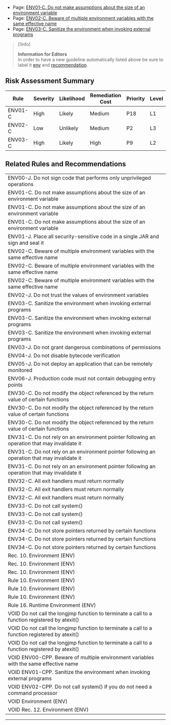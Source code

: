 -   Page:
    [ENV01-C. Do not make assumptions about the size of an environment variable](/confluence/display/c/ENV01-C.+Do+not+make+assumptions+about+the+size+of+an+environment+variable)
-   Page:
    [ENV02-C. Beware of multiple environment variables with the same effective name](/confluence/display/c/ENV02-C.+Beware+of+multiple+environment+variables+with+the+same+effective+name)
-   Page:
    [ENV03-C. Sanitize the environment when invoking external programs](/confluence/display/c/ENV03-C.+Sanitize+the+environment+when+invoking+external+programs)
> [!info]  
>
> **Information for Editors**  
> In order to have a new guideline automatically listed above be sure to label it [env](https://confluence/label/seccode/env) and [recommendation](https://confluence/label/seccode/recommendation).

## Risk Assessment Summary

| Rule | Severity | Likelihood | Remediation Cost | Priority | Level |
| ----|----|----|----|----|----|
| ENV01-C | High | Likely | Medium |  P18  |  L1  |
| ENV02-C | Low | Unlikely | Medium | P2 | L3 |
| ENV03-C | High | Likely | High | P9 | L2 |

## Related Rules and Recommendations

|  |
| ----|
| ENV00-J. Do not sign code that performs only unprivileged operations |
| ENV01-C. Do not make assumptions about the size of an environment variable |
| ENV01-C. Do not make assumptions about the size of an environment variable |
| ENV01-C. Do not make assumptions about the size of an environment variable |
| ENV01-J. Place all security-sensitive code in a single JAR and sign and seal it |
| ENV02-C. Beware of multiple environment variables with the same effective name |
| ENV02-C. Beware of multiple environment variables with the same effective name |
| ENV02-C. Beware of multiple environment variables with the same effective name |
| ENV02-J. Do not trust the values of environment variables |
| ENV03-C. Sanitize the environment when invoking external programs |
| ENV03-C. Sanitize the environment when invoking external programs |
| ENV03-C. Sanitize the environment when invoking external programs |
| ENV03-J. Do not grant dangerous combinations of permissions |
| ENV04-J. Do not disable bytecode verification |
| ENV05-J. Do not deploy an application that can be remotely monitored |
| ENV06-J. Production code must not contain debugging entry points |
| ENV30-C. Do not modify the object referenced by the return value of certain functions |
| ENV30-C. Do not modify the object referenced by the return value of certain functions |
| ENV30-C. Do not modify the object referenced by the return value of certain functions |
| ENV31-C. Do not rely on an environment pointer following an operation that may invalidate it |
| ENV31-C. Do not rely on an environment pointer following an operation that may invalidate it |
| ENV31-C. Do not rely on an environment pointer following an operation that may invalidate it |
| ENV32-C. All exit handlers must return normally |
| ENV32-C. All exit handlers must return normally |
| ENV32-C. All exit handlers must return normally |
| ENV33-C. Do not call system() |
| ENV33-C. Do not call system() |
| ENV33-C. Do not call system() |
| ENV34-C. Do not store pointers returned by certain functions |
| ENV34-C. Do not store pointers returned by certain functions |
| ENV34-C. Do not store pointers returned by certain functions |
| Rec. 10. Environment (ENV) |
| Rec. 10. Environment (ENV) |
| Rec. 10. Environment (ENV) |
| Rule 10. Environment (ENV) |
| Rule 10. Environment (ENV) |
| Rule 10. Environment (ENV) |
| Rule 16. Runtime Environment (ENV) |
| VOID Do not call the longjmp function to terminate a call to a function registered by atexit() |
| VOID Do not call the longjmp function to terminate a call to a function registered by atexit() |
| VOID Do not call the longjmp function to terminate a call to a function registered by atexit() |
| VOID ENV00-CPP. Beware of multiple environment variables with the same effective name |
| VOID ENV01-CPP. Sanitize the environment when invoking external programs |
| VOID ENV02-CPP. Do not call system() if you do not need a command processor |
| VOID Environment (ENV) |
| VOID Rec. 12. Environment (ENV) |

------------------------------------------------------------------------
[](../c/Rec_%2002_%20Declarations%20and%20Initialization%20_DCL_) [](https://wiki.sei.cmu.edu/confluence/pages/viewpage.action?pageId=87151929) [](https://wiki.sei.cmu.edu/confluence/pages/viewpage.action?pageId=87152092)
